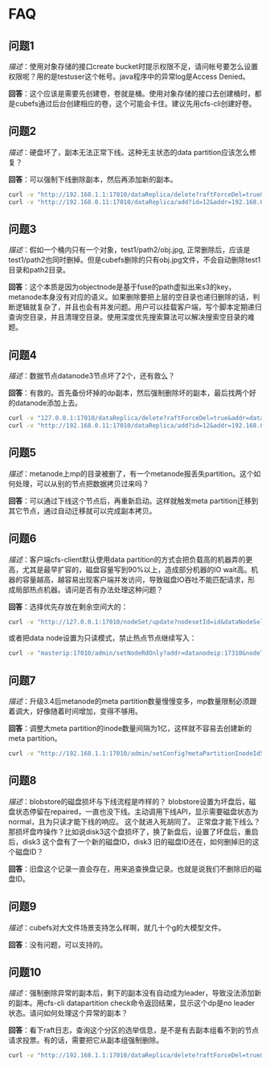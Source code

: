 # FAQ

## 问题1
_描述_：使用对象存储的接口create bucket时提示权限不足，请问帐号要怎么设置权限呢？用的是testuser这个帐号。java程序中的异常log是Access Denied。

**回答**：这个应该是需要先创建卷，卷就是桶。使用对象存储的接口去创建桶时，都是cubefs通过后台创建相应的卷，这个可能会卡住。建议先用cfs-cli创建好卷。


## 问题2
_描述_：硬盘坏了，副本无法正常下线。这种无主状态的data partition应该怎么修复？

**回答**：可以强制下线删除副本，然后再添加新的副本。
```bash
curl -v "http://192.168.1.1:17010/dataReplica/delete?raftForceDel=true&addr=192.168.1.2:17310&id=35455&force=true"
curl -v "http://192.168.0.11:17010/dataReplica/add?id=12&addr=192.168.0.33:17310"
```


## 问题3
_描述_：假如一个桶内只有一个对象，test1/path2/obj.jpg, 正常删除后，应该是test1/path2也同时删掉。但是cubefs删除的只有obj.jpg文件，不会自动删除test1目录和path2目录。

**回答**：这个本质是因为objectnode是基于fuse的path虚拟出来s3的key，metanode本身没有对应的语义。如果删除要把上层的空目录也递归删除的话，判断逻辑就复杂了，并且也会有并发问题。用户可以挂载客户端，写个脚本定期递归查询空目录，并且清理空目录。使用深度优先搜索算法可以解决搜索空目录的难题。

## 问题4
_描述_：数据节点datanode3节点坏了2个，还有救么？

**回答**：有救的。首先备份坏掉的dp副本，然后强制删除坏的副本，最后找两个好的datanode添加上去。
```bash
curl -v "127.0.0.1:17010/dataReplica/delete?raftForceDel=true&addr=datanodeAddr:17310&id=47128"
curl -v "http://192.168.0.11:17010/dataReplica/add?id=12&addr=192.168.0.33:17310"
```


## 问题5
_描述_：metanode上mp的目录被删了，有一个metanode报丢失partition。这个如何处理，可以从别的节点把数据拷贝过来吗？

**回答**：可以通过下线这个节点后，再重新启动。这样就触发meta partition迁移到其它节点，通过自动迁移就可以完成副本拷贝。


## 问题6
_描述_：客户端cfs-client默认使用data partition的方式会把负载高的机器弄的更高，尤其是最早扩容的，磁盘容量写到90%以上，造成部分机器的IO wait高。机器的容量越高，越容易出现客户端并发访问，导致磁盘IO吞吐不能匹配请求，形成局部热点机器。请问是否有办法处理这种问题？

**回答**：选择优先存放在剩余空间大的：
```bash
curl -v "http://127.0.0.1:17010/nodeSet/update?nodesetId=id&dataNodeSelector=AvailableSpaceFirst"
```
或者把data node设置为只读模式，禁止热点节点继续写入：
```bash
curl -v "masterip:17010/admin/setNodeRdOnly?addr=datanodeip:17310&nodeType=2&rdOnly=true"
```


## 问题7
_描述_：升级3.4后metanode的meta partition数量慢慢变多，mp数量限制必须跟着调大，好像随着时间增加，变得不够用。

**回答**：调整大meta partition的inode数量间隔为1亿，这样就不容易去创建新的meta partition。
```bash
curl -v "http://192.168.1.1:17010/admin/setConfig?metaPartitionInodeIdStep=100000000"
```


## 问题8
_描述_：blobstore的磁盘损坏与下线流程是咋样的？ blobstore设置为坏盘后，磁盘状态停留在repaired，一直也没下线。主动调用下线API，显示需要磁盘状态为normal，且为只读才能下线的响应。 这个就进入死胡同了。 正常盘才能下线么？ 那损坏盘咋操作？比如说disk3这个盘损坏了，换了新盘后，设置了坏盘后，重启后，disk3 这个盘有了一个新的磁盘ID，disk3 旧的磁盘ID还在，如何删掉旧的这个磁盘ID？

**回答**：旧盘这个记录一直会存在，用来追查换盘记录。也就是说我们不删除旧的磁盘ID。


## 问题9
_描述_：cubefs对大文件场景支持怎么样啊，就几十个g的大模型文件。

**回答**：没有问题，可以支持的。


## 问题10
_描述_：强制删除异常的副本后，剩下的副本没有自动成为leader，导致没法添加新的副本。用cfs-cli datapartition check命令返回结果，显示这个dp是no leader状态。请问如何处理这个异常的副本？

**回答**：看下raft日志，查询这个分区的选举信息，是不是有去副本组看不到的节点请求投票。有的话，需要把它从副本组强制删除。
```bash
curl -v "http://192.168.1.1:17010/dataReplica/delete?raftForceDel=true&addr=192.168.1.2:17310&id=35455&force=true"
```

